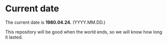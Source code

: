 # Current date

The current date is **1980.04.24.** (YYYY.MM.DD.)

This repository will be good when the world ends, so we will know how long it lasted.